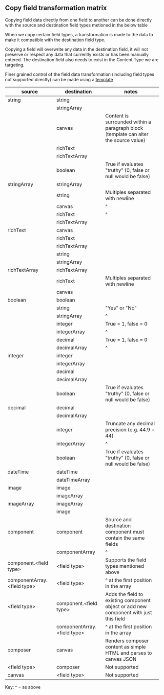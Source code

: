 ## Copy field transformation matrix

Copying field data directly from one field to another can be done directly with the source and destination field types metioned in the below table

When we copy certain field types, a transformation is made to the data to make it compatible with the destination field type.

Copying a field will overwrite any data in the destination field, it will not preserve or respect any data that currently exists or has been manually entered. The destination field also needs to exist in the Content Type we are targeting.

Finer grained control of the field data transformation (including field types not supported directly) can be made using a [template](copy_field_templates.md)

| source                       | destination                  | notes                                                                                 |
| ---------------------------- | ---------------------------- | ------------------------------------------------------------------------------------- |
| string                       | string                       |                                                                                       |
|                              | stringArray                  |                                                                                       |
|                              | canvas                       | Content is surrounded within a paragraph block (template can alter the source value)  |
|                              | richText                     |                                                                                       |
|                              | richTextArray                |                                                                                       |
|                              | boolean                      | True if evaluates "truthy" (0, false or null would be false)                          |
| stringArray                  | stringArray                  |                                                                                       |
|                              | string                       | Multiples separated with newline                                                      |
|                              | canvas                       | ^                                                                                     |
|                              | richText                     | ^                                                                                     |
|                              | richTextArray                |                                                                                       |
| richText                     | canvas                       |                                                                                       |
|                              | richText                     |                                                                                       |
|                              | richTextArray                |                                                                                       |
|                              | string                       |                                                                                       |
|                              | stringArray                  |                                                                                       |
| richTextArray                | richTextArray                |                                                                                       |
|                              | richText                     | Multiples separated with newline                                                      |
|                              | canvas                       |                                                                                       |
| boolean                      | boolean                      |                                                                                       |
|                              | string                       | "Yes" or "No"                                                                         |
|                              | stringArray                  | ^                                                                                     |
|                              | integer                      | True = 1, false = 0                                                                   |
|                              | integerArray                 | ^                                                                                     |
|                              | decimal                      | True = 1, false = 0                                                                   |
|                              | decimalArray                 | ^                                                                                     |
| integer                      | integer                      |                                                                                       |
|                              | integerArray                 |                                                                                       |
|                              | decimal                      |                                                                                       |
|                              | decimalArray                 |                                                                                       |
|                              | boolean                      | True if evaluates "truthy" (0, false or null would be false)                          |
| decimal                      | decimal                      |                                                                                       |
|                              | decimalArray                 |                                                                                       |
|                              | integer                      | Truncate any decimal precision (e.g. 44.9 = 44)                                       |
|                              | integerArray                 | ^                                                                                     |
|                              | boolean                      | True if evaluates "truthy" (0, false or null would be false)                          |
| dateTime                     | dateTime                     |                                                                                       |
|                              | dateTimeArray                |                                                                                       |
| image                        | image                        |                                                                                       |
|                              | imageArray                   |                                                                                       |
| imageArray                   | imageArray                   |                                                                                       |
|                              | image                        |                                                                                       |
| component                    | component                    | Source and destination component must contain the same fields                         |
|                              | componentArray               | ^                                                                                     |
| component.\<field type>      | \<field type>                | Supports the field types mentioned above                                              |
| componentArray.\<field type> | \<field type>                | ^ at the first position in the array                                                  |
| \<field type>                | component.\<field type>      | Adds the field to existing component object or add new component with just this field |
|                              | componentArray.\<field type> | ^ at the first position in the array                                                  |
| composer                     | canvas                | Renders composer content as simple HTML and parses to canvas JSON                          |
| \<field type>                | composer                     | Not supported                                                                         |
| canvas                       | \<field type>                | Not supported                                                                         |

Key: ^ = as above
